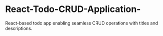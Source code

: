 # React-Todo-CRUD-Application-
React-based todo app enabling seamless CRUD operations with titles and descriptions.
